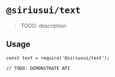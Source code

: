 # `@siriusui/text`

> TODO: description

## Usage

```
const text = require('@siriusui/text');

// TODO: DEMONSTRATE API
```
